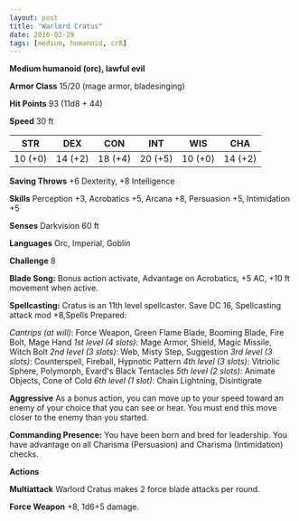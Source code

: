 ```yaml
---
layout: post
title: "Warlord Cratus"
date: 2016-02-29
tags: [medium, humanoid, cr8]
---
```


**Medium humanoid (orc), lawful evil**

**Armor Class** 15/20 (mage armor, bladesinging)

**Hit Points** 93 (11d8 + 44)

**Speed** 30 ft

|   STR   |   DEX   |   CON   |   INT   |   WIS   |   CHA   |
|:-----:|:-----:|:-----:|:-----:|:-----:|:-----:|
| 10 (+0) | 14 (+2) | 18 (+4) | 20 (+5) | 10 (+0) | 14 (+2) |

**Saving Throws** +6 Dexterity, +8 Intelligence

**Skills** Perception +3, Acrobatics +5, Arcana +8, Persuasion +5, Intimidation +5

**Senses** Darkvision 60 ft

**Languages** Orc, Imperial, Goblin

**Challenge** 8

**Blade Song:** Bonus action activate, Advantage on Acrobatics, +5 AC, +10 ft movement when active.

**Spellcasting:** Cratus is an 11th level spellcaster. Save DC 16, Spellcasting attack mod +8,Spells Prepared:

*Cantrips (at will)*: Force Weapon, Green Flame Blade, Booming Blade, Fire Bolt, Mage Hand
*1st level (4 slots)*: Mage Armor, Shield, Magic Missile, Witch Bolt
*2nd level (3 slots)*: Web, Misty Step, Suggestion
*3rd level (3 slots)*: Counterspell, Fireball, Hypnotic Pattern
*4th level (3 slots)*: Vitriolic Sphere, Polymorph, Evard's Black Tentacles
*5th level (2 slots)*: Animate Objects, Cone of Cold
*6th level (1 slot)*: Chain Lightning, Disintigrate

**Aggressive** As a bonus action, you can move up to your speed toward an enemy of your choice that you can see or hear. You must end this move closer to the enemy than you started.

**Commanding Presence:** You have been born and bred for leadership. You have advantage on all Charisma (Persuasion) and Charisma (Intimidation) checks.

**Actions** 

**Multiattack** Warlord Cratus makes 2 force blade attacks per round.

**Force Weapon** +8, 1d6+5 damage.




